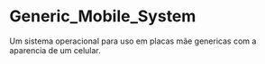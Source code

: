 # Generic_Mobile_System
Um sistema operacional para uso em placas mãe genericas com a aparencia de um celular.
